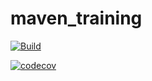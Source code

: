 # maven_training
[![Build](https://github.com/aymen600/maven_training/actions/workflows/build.yml/badge.svg)](https://github.com/aymen600/maven_training/actions/workflows/build.yml)

[![codecov](https://codecov.io/gh/aymen600/maven_training/branch/main/graph/badge.svg)](https://codecov.io/gh/aymen600/maven_training)

